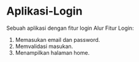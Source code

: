 # Aplikasi-Login
Sebuah aplikasi dengan fitur login
Alur Fitur Login:
1. Memasukan email dan password.
2. Memvalidasi masukan.
3. Menampilkan halaman home.

